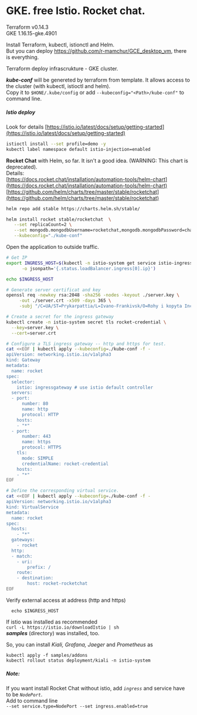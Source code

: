 # GKE. free Istio. Rocket chat.   

Terraform v0.14.3   
GKE 1.16.15-gke.4901   

Install Terraform, kubectl, istionctl and Helm.   
But you can deploy https://github.com/r-mamchur/GCE_desktop_vm, there is everything.    

Terraform deploy infrascrukture - GKE cluster.   

***kube-conf*** will be genereted by terraform from template. It allows access to the cluster (with kubectl, istioctl and helm).   
Copy it to `$HONE/.kube/config` or add `--kubeconfig="<Path>/kube-conf"` to command line.    

##### Istio deploy   
Look for details [https://istio.io/latest/docs/setup/getting-started](https://istio.io/latest/docs/setup/getting-started)   

```sh
istioctl install --set profile=demo -y
kubectl label namespace default istio-injection=enabled
```

****Rocket Chat**** with Helm, so far. It isn't a good idea. (WARNING: This chart is deprecated).    
Details:    
[https://docs.rocket.chat/installation/automation-tools/helm-chart](https://docs.rocket.chat/installation/automation-tools/helm-chart)   
[https://github.com/helm/charts/tree/master/stable/rocketchat](https://github.com/helm/charts/tree/master/stable/rocketchat)   

```sh
helm repo add stable https://charts.helm.sh/stable/

helm install rocket stable/rocketchat  \
   --set replicaCount=2 \
   --set mongodb.mongodbUsername=rocketchat,mongodb.mongodbPassword=changeme,mongodb.mongodbDatabase=rocketchat,mongodb.mongodbRootPassword=root-changeme \
   --kubeconfig="./kube-conf"
```

Open the application to outside traffic.    
```sh
# Get IP
export INGRESS_HOST=$(kubectl -n istio-system get service istio-ingressgateway \
      -o jsonpath='{.status.loadBalancer.ingress[0].ip}')

echo $INGRESS_HOST

# Generate server certificat and key
openssl req -newkey rsa:2048 -sha256 -nodes -keyout ./server.key \
     -out ./server.crt -x509 -days 365 \
     -subj "/C=UA/ST=Prykarpattia/L=Ivano-Frankivsk/O=Rohy i kopyta Inc./OU=Camel/CN=$INGRESS_HOST/emailAddress=r_mamchur@ukr.net"

# Create a secret for the ingress gateway
kubectl create -n istio-system secret tls rocket-credential \
  --key=server.key \
  --cert=server.crt

# Configure a TLS ingress gateway -- http and https for test.     
cat <<EOF | kubectl apply --kubeconfig=./kube-conf -f -  
apiVersion: networking.istio.io/v1alpha3
kind: Gateway
metadata:
  name: rocket
spec:
  selector:
    istio: ingressgateway # use istio default controller
  servers:
  - port:
      number: 80
      name: http
      protocol: HTTP
    hosts:
    - "*"
  - port:
      number: 443
      name: https
      protocol: HTTPS
    tls:
      mode: SIMPLE
      credentialName: rocket-credential  
    hosts:
    - "*"
EOF

# Define the corresponding virtual service.   
cat <<EOF | kubectl apply --kubeconfig=./kube-conf -f -
apiVersion: networking.istio.io/v1alpha3
kind: VirtualService
metadata:
  name: rocket
spec:
  hosts:
    - "*"
  gateways:
    - rocket
  http:
  - match:
    - uri:
        prefix: /
    route:
    - destination:
        host: rocket-rocketchat
EOF
```    

Verify external access at address (http and https)   
      
      echo $INGRESS_HOST

If istio was installed as recommended   
`curl -L https://istio.io/downloadIstio | sh `   
_**samples**_ (directory) was installed, too.   

So, you can install _Kiali, Grafana, Jaeger_ and _Prometheus_ as   
```
kubectl apply -f samples/addons
kubectl rollout status deployment/kiali -n istio-system
```

##### Note:
If you want install Rocket Chat without istio, add _`ingress`_ and service have to be _`NodePort`_.     
Add to command line   
`--set service.type=NodePort --set ingress.enabled=true `

